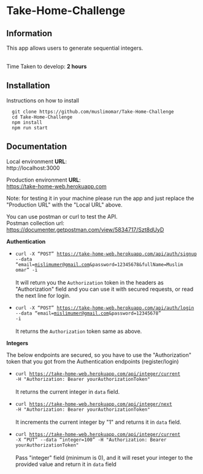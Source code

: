 # Take-Home-Challenge

## Information

This app allows users to generate sequential integers.

<br>Time Taken to develop: <b>2 hours</b>

## Installation

Instructions on how to install

```  
  git clone https://github.com/muslimomar/Take-Home-Challenge 
  cd Take-Home-Challenge
  npm install
  npm run start
  ```

## Documentation

Local environment <b>URL</b>:<br>http://localhost:3000

Production environment <b>URL</b>:<br>https://take-home-web.herokuapp.com

Note: for testing it in your machine please run the app and just replace the "Production URL" with the "Local URL" above.

You can use postman or curl to test the API.<br>
Postman collection url: https://documenter.getpostman.com/view/5834717/Szt8dUyD

<b>Authentication</b>
- <code>curl -X “POST” https://take-home-web.herokuapp.com/api/auth/signup --data “email=mislimumer@gmail.com&password=12345678&fullName=Muslim omar” -i</code>
<br><br>It will return you the `Authorization` token in the headers as "Authorization" field and you can use it with secured requests, or read the next line for login.

- <code>curl -X “POST” https://take-home-web.herokuapp.com/api/auth/login --data “email=mislimumer@gmail.com&password=12345678” -i</code>
<br><br>It returns the `Authorization` token same as above.

<b>Integers</b>

The below endpoints are secured, so you have to use the "Authorization" token that you got from the Authentication endpoints (register/login)


- <code>curl https://take-home-web.herokuapp.com/api/integer/current -H "Authorization: Bearer yourAuthorizationToken" </code>
<br><br>It returns the current integer in `data` field.

- <code>curl https://take-home-web.herokuapp.com/api/integer/next -H "Authorization: Bearer yourAuthorizationToken" </code>
<br><br>It increments the current integer by "1" and returns it in `data` field.

- <code>curl https://take-home-web.herokuapp.com/api/integer/current -X “PUT” --data “integer=100” -H "Authorization: Bearer yourAuthorizationToken" </code>
<br><br>Pass "integer" field (minimum is 0), and it will reset your integer to the provided value and return it in `data` field




